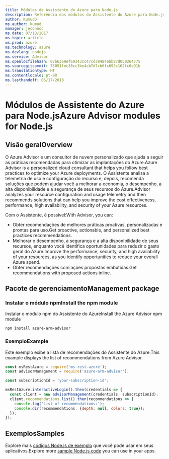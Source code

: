 ```yaml
---
title: Módulos de Assistente do Azure para Node.js
description: Referência dos módulos do Assistente do Azure para Node.js
author: KumudD
ms.author: kumud
manager: jeconnoc
ms.date: 07/18/2017
ms.topic: article
ms.prod: azure
ms.technology: azure
ms.devlang: nodejs
ms.service: Advisor
ms.openlocfilehash: 07b6369ef69343cc47cd38484ebb87d050264775
ms.sourcegitcommit: 75051fec38cc3be4cb7d7cb6fc695c162fc0e91b
ms.translationtype: HT
ms.contentlocale: pt-BR
ms.lasthandoff: 05/17/2018
---
```

# <a name="azure-advisor-modules-for-nodejs"></a><span data-ttu-id="01cff-103">Módulos de Assistente do Azure para Node.js</span><span class="sxs-lookup"><span data-stu-id="01cff-103">Azure Advisor modules for Node.js</span></span>

## <a name="overview"></a><span data-ttu-id="01cff-104">Visão geral</span><span class="sxs-lookup"><span data-stu-id="01cff-104">Overview</span></span>

<span data-ttu-id="01cff-105">O Azure Advisor é um consultor de nuvem personalizado que ajuda a seguir as práticas recomendadas para otimizar as implantações do Azure.</span><span class="sxs-lookup"><span data-stu-id="01cff-105">Azure Advisor is a personalized cloud consultant that helps you follow best practices to optimize your Azure deployments.</span></span> <span data-ttu-id="01cff-106">O Assistente analisa a telemetria de uso e configuração do recurso e, depois, recomenda soluções que podem ajudar você a melhorar a economia, o desempenho, a alta disponibilidade e a segurança de seus recursos do Azure.</span><span class="sxs-lookup"><span data-stu-id="01cff-106">Advisor analyzes your resource configuration and usage telemetry and then recommends solutions that can help you improve the cost effectiveness, performance, high availability, and security of your Azure resources.</span></span>

<span data-ttu-id="01cff-107">Com o Assistente, é possível:</span><span class="sxs-lookup"><span data-stu-id="01cff-107">With Advisor, you can:</span></span>
- <span data-ttu-id="01cff-108">Obter recomendações de melhores práticas proativas, personalizadas e prontas para uso.</span><span class="sxs-lookup"><span data-stu-id="01cff-108">Get proactive, actionable, and personalized best practices recommendations.</span></span>
- <span data-ttu-id="01cff-109">Melhorar o desempenho, a segurança e a alta disponibilidade de seus recursos, enquanto você identifica oportunidades para reduzir o gasto geral do Azure.</span><span class="sxs-lookup"><span data-stu-id="01cff-109">Improve the performance, security, and high availability of your resources, as you identify opportunities to reduce your overall Azure spend.</span></span>
- <span data-ttu-id="01cff-110">Obter recomendações com ações propostas embutidas.</span><span class="sxs-lookup"><span data-stu-id="01cff-110">Get recommendations with proposed actions inline.</span></span>

## <a name="management-package"></a><span data-ttu-id="01cff-111">Pacote de gerenciamento</span><span class="sxs-lookup"><span data-stu-id="01cff-111">Management package</span></span>

### <a name="install-the-npm-module"></a><span data-ttu-id="01cff-112">Instalar o módulo npm</span><span class="sxs-lookup"><span data-stu-id="01cff-112">Install the npm module</span></span>

<span data-ttu-id="01cff-113">Instalar o módulo npm do Assistente do Azure</span><span class="sxs-lookup"><span data-stu-id="01cff-113">Install the Azure Advisor npm module</span></span>

```bash
npm install azure-arm-advisor
```

### <a name="example"></a><span data-ttu-id="01cff-114">Exemplo</span><span class="sxs-lookup"><span data-stu-id="01cff-114">Example</span></span>

<span data-ttu-id="01cff-115">Este exemplo exibe a lista de recomendações do Assistente do Azure.</span><span class="sxs-lookup"><span data-stu-id="01cff-115">This example displays the list of recommendations from Azure Advisor.</span></span>

```javascript
const msRestAzure = require('ms-rest-azure');
const advisorManagement = require('azure-arm-advisor');

const subscriptionId = 'your-subscription-id';

msRestAzure.interactiveLogin().then(credentials => {
  const client = new advisorManagement(credentials, subscriptionId);
  client.recommendations.list().then(recommendations => {
    console.log('List of recommendations:');
    console.dir(recommendations, {depth: null, colors: true});
  });
});
```

## <a name="samples"></a><span data-ttu-id="01cff-116">Exemplos</span><span class="sxs-lookup"><span data-stu-id="01cff-116">Samples</span></span>

<span data-ttu-id="01cff-117">Explore mais [códigos Node.js de exemplo](https://azure.microsoft.com/resources/samples/?platform=nodejs) que você pode usar em seus aplicativos.</span><span class="sxs-lookup"><span data-stu-id="01cff-117">Explore more [sample Node.js code](https://azure.microsoft.com/resources/samples/?platform=nodejs) you can use in your apps.</span></span>
